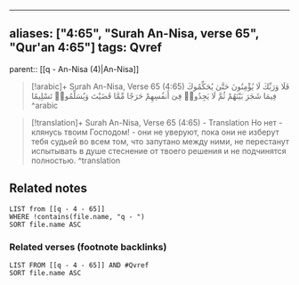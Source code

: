 
---
aliases: ["4:65", "Surah An-Nisa, verse 65", "Qur'an 4:65"]
tags: Qvref
---

parent:: [[q - An-Nisa (4)|An-Nisa]]

> [!arabic]+ Surah An-Nisa, Verse 65 (4:65)
> <span class="quran-arabic">فَلَا وَرَبِّكَ لَا يُؤْمِنُونَ حَتَّىٰ يُحَكِّمُوكَ فِيمَا شَجَرَ بَيْنَهُمْ ثُمَّ لَا يَجِدُوا۟ فِىٓ أَنفُسِهِمْ حَرَجًا مِّمَّا قَضَيْتَ وَيُسَلِّمُوا۟ تَسْلِيمًا</span>
^arabic

> [!translation]+ Surah An-Nisa, Verse 65 (4:65) - Translation
> Но нет - клянусь твоим Господом! - они не уверуют, пока они не изберут тебя судьей во всем том, что запутано между ними, не перестанут испытывать в душе стеснение от твоего решения и не подчинятся полностью.
^translation



## Related notes
```dataview
LIST from [[q - 4 - 65]]
WHERE !contains(file.name, "q - ")
SORT file.name ASC
```

### Related verses (footnote backlinks)
```dataview
LIST FROM [[q - 4 - 65]] AND #Qvref
SORT file.name ASC
```


